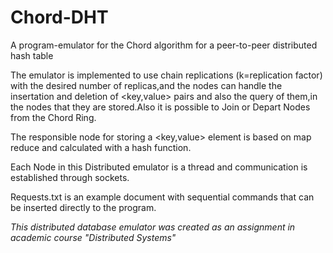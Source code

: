 # Chord-DHT
A program-emulator for the Chord algorithm for a peer-to-peer distributed hash table

The emulator is implemented to use chain replications (k=replication factor) with the desired number of replicas,and the nodes can handle the insertation and deletion of <key,value> pairs and also the query of them,in the nodes that they are stored.Also it is possible to Join or Depart Nodes from the Chord Ring.

The responsible node for storing a <key,value> element is based on map reduce and calculated with a hash function.

Each Node in this Distributed emulator is a thread and communication is established through sockets.

Requests.txt is an example document with sequential commands that can be inserted directly to the program.

<i>This distributed database emulator was created as an assignment in academic course "Distributed Systems"</i>

